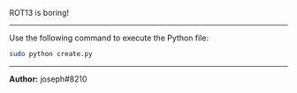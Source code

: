 ROT13 is boring!

---
Use the following command to execute the Python file:

```bash
sudo python create.py
```

---
**Author:** joseph#8210